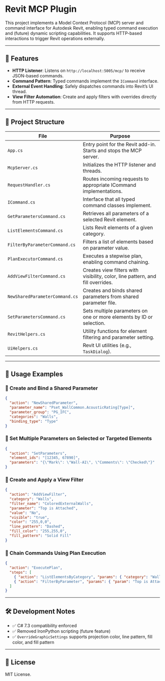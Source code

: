 # Revit MCP Plugin

This project implements a Model Context Protocol (MCP) server and command interface for Autodesk Revit, enabling typed command execution and (future) dynamic scripting capabilities. It supports HTTP-based interactions to trigger Revit operations externally.

---

## 🔧 Features

* **HTTP Listener**: Listens on `http://localhost:5005/mcp/` to receive JSON-based commands.
* **Command Pattern**: Typed commands implement the `ICommand` interface.
* **External Event Handling**: Safely dispatches commands into Revit’s UI thread.
* **View Filter Automation**: Create and apply filters with overrides directly from HTTP requests.

---

## 📁 Project Structure

| File                           | Purpose                                                                        |
| ------------------------------ | ------------------------------------------------------------------------------ |
| `App.cs`                       | Entry point for the Revit add-in. Starts and stops the MCP server.             |
| `McpServer.cs`                 | Initializes the HTTP listener and threads.                                     |
| `RequestHandler.cs`            | Routes incoming requests to appropriate ICommand implementations.              |
| `ICommand.cs`                  | Interface that all typed command classes implement.                            |
| `GetParametersCommand.cs`      | Retrieves all parameters of a selected Revit element.                          |
| `ListElementsCommand.cs`       | Lists Revit elements of a given category.                                      |
| `FilterByParameterCommand.cs`  | Filters a list of elements based on parameter value.                           |
| `PlanExecutorCommand.cs`       | Executes a stepwise plan, enabling command chaining.                           |
| `AddViewFilterCommand.cs`      | Creates view filters with visibility, color, line pattern, and fill overrides. |
| `NewSharedParameterCommand.cs` | Creates and binds shared parameters from shared parameter file.                |
| `SetParametersCommand.cs`      | Sets multiple parameters on one or more elements by ID or selection.           |
| `RevitHelpers.cs`              | Utility functions for element filtering and parameter setting.                 |
| `UiHelpers.cs`                 | Revit UI utilities (e.g., `TaskDialog`).                                       |

---

## 🚀 Usage Examples

### 🔹 Create and Bind a Shared Parameter

```json
{
  "action": "NewSharedParameter",
  "parameter_name": "Pset_WallCommon.AcousticRating[Type]",
  "parameter_group": "PG_IFC",
  "categories": "Walls",
  "binding_type": "Type"
}
```

### 🔹 Set Multiple Parameters on Selected or Targeted Elements

```json
{
  "action": "SetParameters",
  "element_ids": "[12345, 67890]",
  "parameters": "{\"Mark\": \"Wall-A1\", \"Comments\": \"Checked\"}"
}
```

### 🔹 Create and Apply a View Filter

```json
{
  "action": "AddViewFilter",
  "category": "Walls",
  "filter_name": "ColoredExternalWalls",
  "parameter": "Top is Attached",
  "value": "No",
  "visible": "true",
  "color": "255,0,0",
  "line_pattern": "Dashed",
  "fill_color": "255,255,0",
  "fill_pattern": "Solid Fill"
}
```

### 🔹 Chain Commands Using Plan Execution

```json
{
  "action": "ExecutePlan",
  "steps": [
    { "action": "ListElementsByCategory", "params": { "category": "Walls" } },
    { "action": "FilterByParameter", "params": { "param": "Top is Attached", "value": "No" } }
  ]
}
```

---

## 🛠 Development Notes

* ✅ C# 7.3 compatibility enforced
* ✅ Removed IronPython scripting (future feature)
* ✅ `OverrideGraphicSettings` supports projection color, line pattern, fill color, and fill pattern

---

## 📄 License

MIT License.
